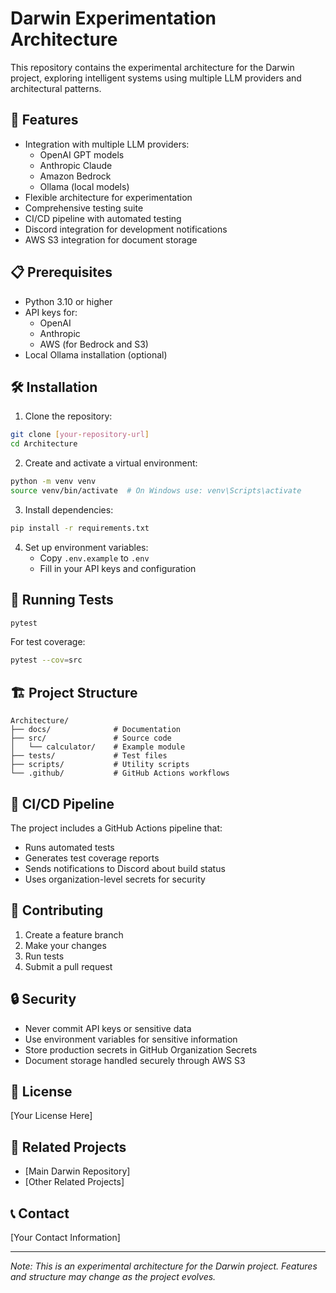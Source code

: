# Darwin Experimentation Architecture

This repository contains the experimental architecture for the Darwin project, exploring intelligent systems using multiple LLM providers and architectural patterns.

## 🚀 Features

- Integration with multiple LLM providers:
  - OpenAI GPT models
  - Anthropic Claude
  - Amazon Bedrock
  - Ollama (local models)
- Flexible architecture for experimentation
- Comprehensive testing suite
- CI/CD pipeline with automated testing
- Discord integration for development notifications
- AWS S3 integration for document storage

## 📋 Prerequisites

- Python 3.10 or higher
- API keys for:
  - OpenAI
  - Anthropic
  - AWS (for Bedrock and S3)
- Local Ollama installation (optional)

## 🛠️ Installation

1. Clone the repository:
```bash
git clone [your-repository-url]
cd Architecture
```

2. Create and activate a virtual environment:
```bash
python -m venv venv
source venv/bin/activate  # On Windows use: venv\Scripts\activate
```

3. Install dependencies:
```bash
pip install -r requirements.txt
```

4. Set up environment variables:
   - Copy `.env.example` to `.env`
   - Fill in your API keys and configuration

## 🧪 Running Tests

```bash
pytest
```

For test coverage:
```bash
pytest --cov=src
```

## 🏗️ Project Structure

```
Architecture/
├── docs/              # Documentation
├── src/               # Source code
│   └── calculator/    # Example module
├── tests/             # Test files
├── scripts/           # Utility scripts
└── .github/           # GitHub Actions workflows
```

## 🔄 CI/CD Pipeline

The project includes a GitHub Actions pipeline that:
- Runs automated tests
- Generates test coverage reports
- Sends notifications to Discord about build status
- Uses organization-level secrets for security

## 🤝 Contributing

1. Create a feature branch
2. Make your changes
3. Run tests
4. Submit a pull request

## 🔒 Security

- Never commit API keys or sensitive data
- Use environment variables for sensitive information
- Store production secrets in GitHub Organization Secrets
- Document storage handled securely through AWS S3

## 📝 License

[Your License Here]

## 🔗 Related Projects

- [Main Darwin Repository]
- [Other Related Projects]

## 📞 Contact

[Your Contact Information]

---
*Note: This is an experimental architecture for the Darwin project. Features and structure may change as the project evolves.*